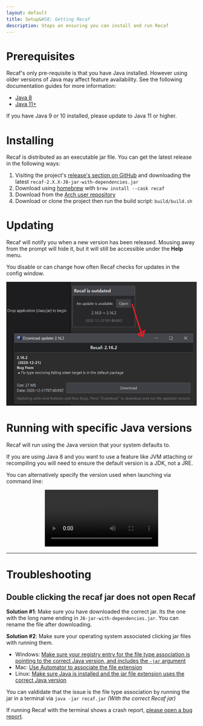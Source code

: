```yaml
---
layout: default
title: Setup&#58; Getting Recaf
description: Steps on ensuring you can install and run Recaf
---
```

# Prerequisites

Recaf's only pre-requisite is that you have Java installed. However using older versions of Java may affect feature availability. See the following documentation guides for more information:


- [Java 8](setup-java8.md)
- [Java 11+](setup-java8.md)

If you have Java 9 or 10 installed, please update to Java 11 or higher.

# Installing

Recaf is distributed as an executable jar file. You can get the latest release in the following ways:

1. Visiting the project's [release's section on GitHub](https://github.com/Col-E/Recaf/releases) and downloading the latest `recaf-2.X.X-J8-jar-with-dependencies.jar`
2. Download using [homebrew](https://formulae.brew.sh/cask/recaf) with `brew install --cask recaf`
3. Download from the [Arch user repository](https://aur.archlinux.org/packages/recaf-bin/)
4. Download or clone the project then run the build script: `build/build.sh`

# Updating

Recaf will notify you when a new version has been released. Mousing away from the prompt will hide it, but it will still be accessible under the **Help** menu.

You disable or can change how often Recaf checks for updates in the config window.

![prompt example](img/update-prompt.png?style=center)

# Running with specific Java versions

Recaf will run using the Java version that your system defaults to.  

If you are using Java 8 and you want to use a feature like JVM attaching or recompiling you will need to ensure the default version is a JDK, not a JRE.

You can alternatively specify the version used when launching via command line:

<center><video controls><source src="img/run-version.mp4" type="video/mp4"></video></center> 

----------------------------------

# Troubleshooting

## Double clicking the recaf jar does not open Recaf

**Solution #1**: Make sure you have downloaded the correct jar. Its the one with the long name ending in `J8-jar-with-dependencies.jar`. You can rename the file after downloading.

**Solution #2**: Make sure your operating system associated clicking jar files with running them.
 - Windows: [Make sure your registry entry for the file type association is pointing to the correct Java version, and includes the `-jar` argument](https://superuser.com/questions/1194758/unable-to-run-jar-files-by-double-clicking-them-on-windows-7)
 - Mac: [Use Automator to associate the file extension](https://github.com/AdoptOpenJDK/openjdk-installer/issues/93#issuecomment-633135558)
 - Linux: [Make sure Java is installed and the jar file extension uses the correct Java version](https://askubuntu.com/questions/192914/how-run-a-jar-file-with-a-double-click)
 
 You can valdidate that the issue is the file type association by running the jar in a terminal via `java -jar recaf.jar` _(With the correct Recaf jar)_
 
 If running Recaf with the terminal shows a crash report, [please open a bug report](https://github.com/Col-E/Recaf/issues/new?template=bug_report.md).
